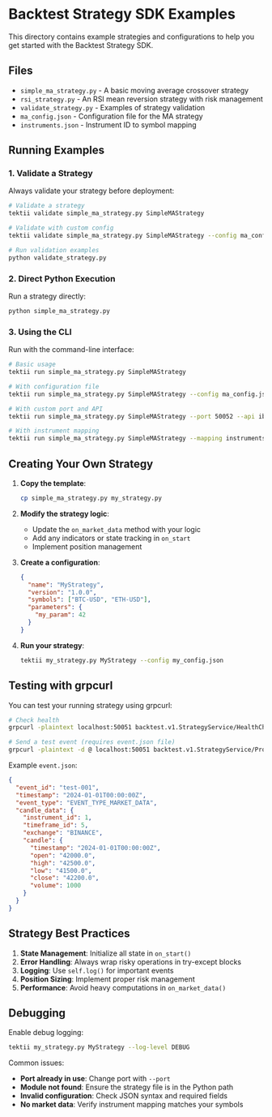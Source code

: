 # Backtest Strategy SDK Examples

This directory contains example strategies and configurations to help you get started with the Backtest Strategy SDK.

## Files

- `simple_ma_strategy.py` - A basic moving average crossover strategy
- `rsi_strategy.py` - An RSI mean reversion strategy with risk management
- `validate_strategy.py` - Examples of strategy validation
- `ma_config.json` - Configuration file for the MA strategy
- `instruments.json` - Instrument ID to symbol mapping

## Running Examples

### 1. Validate a Strategy

Always validate your strategy before deployment:

```bash
# Validate a strategy
tektii validate simple_ma_strategy.py SimpleMAStrategy

# Validate with custom config
tektii validate simple_ma_strategy.py SimpleMAStrategy --config ma_config.json

# Run validation examples
python validate_strategy.py
```

### 2. Direct Python Execution

Run a strategy directly:

```bash
python simple_ma_strategy.py
```

### 3. Using the CLI

Run with the command-line interface:

```bash
# Basic usage
tektii run simple_ma_strategy.py SimpleMAStrategy

# With configuration file
tektii run simple_ma_strategy.py SimpleMAStrategy --config ma_config.json

# With custom port and API
tektii run simple_ma_strategy.py SimpleMAStrategy --port 50052 --api ib

# With instrument mapping
tektii run simple_ma_strategy.py SimpleMAStrategy --mapping instruments.json
```

## Creating Your Own Strategy

1. **Copy the template**:
   ```bash
   cp simple_ma_strategy.py my_strategy.py
   ```

2. **Modify the strategy logic**:
   - Update the `on_market_data` method with your logic
   - Add any indicators or state tracking in `on_start`
   - Implement position management

3. **Create a configuration**:
   ```json
   {
     "name": "MyStrategy",
     "version": "1.0.0",
     "symbols": ["BTC-USD", "ETH-USD"],
     "parameters": {
       "my_param": 42
     }
   }
   ```

4. **Run your strategy**:
   ```bash
   tektii my_strategy.py MyStrategy --config my_config.json
   ```

## Testing with grpcurl

You can test your running strategy using grpcurl:

```bash
# Check health
grpcurl -plaintext localhost:50051 backtest.v1.StrategyService/HealthCheck

# Send a test event (requires event.json file)
grpcurl -plaintext -d @ localhost:50051 backtest.v1.StrategyService/ProcessEvent < event.json
```

Example `event.json`:
```json
{
  "event_id": "test-001",
  "timestamp": "2024-01-01T00:00:00Z",
  "event_type": "EVENT_TYPE_MARKET_DATA",
  "candle_data": {
    "instrument_id": 1,
    "timeframe_id": 5,
    "exchange": "BINANCE",
    "candle": {
      "timestamp": "2024-01-01T00:00:00Z",
      "open": "42000.0",
      "high": "42500.0",
      "low": "41500.0",
      "close": "42200.0",
      "volume": 1000
    }
  }
}
```

## Strategy Best Practices

1. **State Management**: Initialize all state in `on_start()`
2. **Error Handling**: Always wrap risky operations in try-except blocks
3. **Logging**: Use `self.log()` for important events
4. **Position Sizing**: Implement proper risk management
5. **Performance**: Avoid heavy computations in `on_market_data()`

## Debugging

Enable debug logging:
```bash
tektii my_strategy.py MyStrategy --log-level DEBUG
```

Common issues:
- **Port already in use**: Change port with `--port`
- **Module not found**: Ensure the strategy file is in the Python path
- **Invalid configuration**: Check JSON syntax and required fields
- **No market data**: Verify instrument mapping matches your symbols
